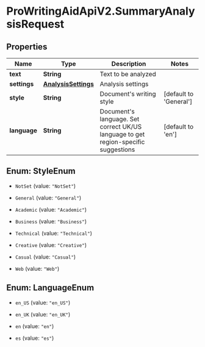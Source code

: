 # ProWritingAidApiV2.SummaryAnalysisRequest

## Properties
Name | Type | Description | Notes
------------ | ------------- | ------------- | -------------
**text** | **String** | Text to be analyzed | 
**settings** | [**AnalysisSettings**](AnalysisSettings.md) | Analysis settings | 
**style** | **String** | Document&#39;s writing style | [default to &#39;General&#39;]
**language** | **String** | Document&#39;s language. Set correct UK/US language to get region-specific suggestions | [default to &#39;en&#39;]


<a name="StyleEnum"></a>
## Enum: StyleEnum


* `NotSet` (value: `"NotSet"`)

* `General` (value: `"General"`)

* `Academic` (value: `"Academic"`)

* `Business` (value: `"Business"`)

* `Technical` (value: `"Technical"`)

* `Creative` (value: `"Creative"`)

* `Casual` (value: `"Casual"`)

* `Web` (value: `"Web"`)




<a name="LanguageEnum"></a>
## Enum: LanguageEnum


* `en_US` (value: `"en_US"`)

* `en_UK` (value: `"en_UK"`)

* `en` (value: `"en"`)

* `es` (value: `"es"`)





